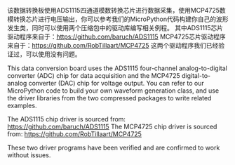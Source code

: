 该数据转换板使用ADS1115四通道模数转换芯片进行数据采集，使用MCP4725数模转换芯片进行电压输出，你可以参考我们的MicroPython代码构建你自己的波形发生类，同时可以使用两个压缩包中的驱动库编写相关例程。
其中ADS1115芯片驱动程序来自于：https://github.com/baruch/ADS1115
MCP4725芯片驱动程序来自于：https://github.com/RobTillaart/MCP4725
这两个驱动程序我们已经验证过，可以使用没有问题。

This data conversion board uses the ADS1115 four-channel analog-to-digital converter (ADC) chip for data acquisition and the MCP4725 digital-to-analog converter (DAC) chip for voltage output. You can refer to our MicroPython code to build your own waveform generation class, and use the driver libraries from the two compressed packages to write related examples.

The ADS1115 chip driver is sourced from: https://github.com/baruch/ADS1115
The MCP4725 chip driver is sourced from: https://github.com/RobTillaart/MCP4725

These two driver programs have been verified and are confirmed to work without issues.